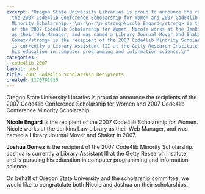 ```yaml
---
excerpt: "Oregon State University Libraries is proud to announce the recipients of
  the 2007 Code4lib Conference Scholarship for Women and 2007 Code4lib Conference
  Minority Scholarship.\r\n\r\n\r\n<strong>Nicole Engard</strong> is the recipient
  of the 2007 Code4lib Scholarship for Women. Nicole works at the Jenkins Law Library
  as their Web Manager, and was named a Library Journal Mover and Shaker in 2007.\r\n\r\n<strong>Joshua
  Gomez</strong> is the recipient of the 2007 Code4lib Minority Scholarship. Joshua
  is currently a Library Assistant III at the Getty Research Institute, and is pursuing
  his education in computer programming and information science.\r"
categories:
- code4lib 2007
layout: post
title: 2007 Code4lib Scholarship Recipients
created: 1170701915
---
```

Oregon State University Libraries is proud to announce the recipients of the 2007 Code4lib Conference Scholarship for Women and 2007 Code4lib Conference Minority Scholarship.


<strong>Nicole Engard</strong> is the recipient of the 2007 Code4lib Scholarship for Women. Nicole works at the Jenkins Law Library as their Web Manager, and was named a Library Journal Mover and Shaker in 2007.

<strong>Joshua Gomez</strong> is the recipient of the 2007 Code4lib Minority Scholarship. Joshua is currently a Library Assistant III at the Getty Research Institute, and is pursuing his education in computer programming and information science.

On behalf of Oregon State University and the scholarship committee, we would like to congratulate both Nicole and Joshua on their scholarships.


